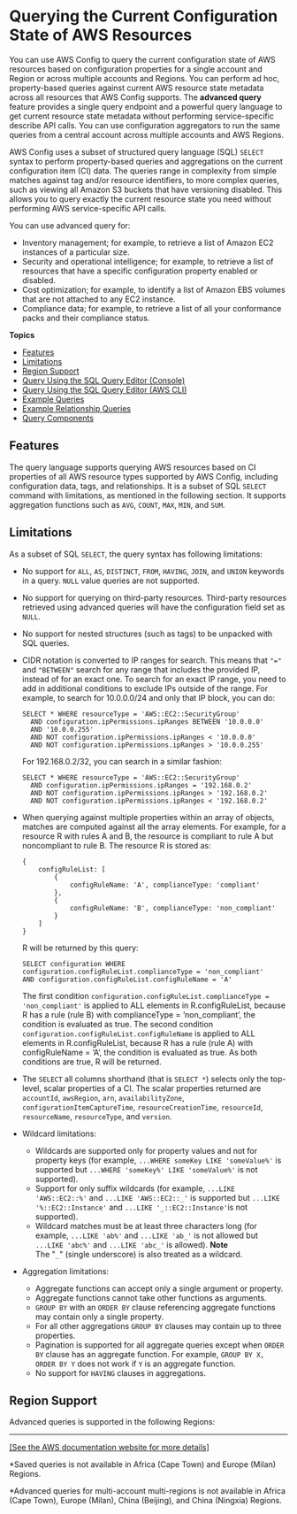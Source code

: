 # Querying the Current Configuration State of AWS Resources<a name="querying-AWS-resources"></a>

You can use AWS Config to query the current configuration state of AWS resources based on configuration properties for a single account and Region or across multiple accounts and Regions\. You can perform ad hoc, property\-based queries against current AWS resource state metadata across all resources that AWS Config supports\. The **advanced query** feature provides a single query endpoint and a powerful query language to get current resource state metadata without performing service\-specific describe API calls\. You can use configuration aggregators to run the same queries from a central account across multiple accounts and AWS Regions\. 

AWS Config uses a subset of structured query language \(SQL\) `SELECT` syntax to perform property\-based queries and aggregations on the current configuration item \(CI\) data\. The queries range in complexity from simple matches against tag and/or resource identifiers, to more complex queries, such as viewing all Amazon S3 buckets that have versioning disabled\. This allows you to query exactly the current resource state you need without performing AWS service\-specific API calls\.

You can use advanced query for: 
+ Inventory management; for example, to retrieve a list of Amazon EC2 instances of a particular size\.
+ Security and operational intelligence; for example, to retrieve a list of resources that have a specific configuration property enabled or disabled\.
+ Cost optimization; for example, to identify a list of Amazon EBS volumes that are not attached to any EC2 instance\.
+ Compliance data; for example, to retrieve a list of all your conformance packs and their compliance status\.

**Topics**
+ [Features](#query-features)
+ [Limitations](#query-limitations)
+ [Region Support](#query-regionsupport)
+ [Query Using the SQL Query Editor \(Console\)](query-using-sql-editor-console.md)
+ [Query Using the SQL Query Editor \(AWS CLI\)](query-using-sql-editor-cli.md)
+ [Example Queries](example-query.md)
+ [Example Relationship Queries](examplerelationshipqueries.md)
+ [Query Components](query-components.md)

## Features<a name="query-features"></a>

The query language supports querying AWS resources based on CI properties of all AWS resource types supported by AWS Config, including configuration data, tags, and relationships\. It is a subset of SQL `SELECT` command with limitations, as mentioned in the following section\. It supports aggregation functions such as `AVG`, `COUNT`, `MAX`, `MIN`, and `SUM`\.

## Limitations<a name="query-limitations"></a>

As a subset of SQL `SELECT`, the query syntax has following limitations:
+ No support for `ALL`, `AS`, `DISTINCT`, `FROM`, `HAVING`, `JOIN`, and `UNION` keywords in a query\. `NULL` value queries are not supported\.
+ No support for querying on third\-party resources\. Third\-party resources retrieved using advanced queries will have the configuration field set as `NULL`\.
+ No support for nested structures \(such as tags\) to be unpacked with SQL queries\.
+ CIDR notation is converted to IP ranges for search\. This means that `"="` and `"BETWEEN"` search for any range that includes the provided IP, instead of for an exact one\. To search for an exact IP range, you need to add in additional conditions to exclude IPs outside of the range\. For example, to search for 10\.0\.0\.0/24 and only that IP block, you can do:

  ```
  SELECT * WHERE resourceType = 'AWS::EC2::SecurityGroup'
    AND configuration.ipPermissions.ipRanges BETWEEN '10.0.0.0'
    AND '10.0.0.255'
    AND NOT configuration.ipPermissions.ipRanges < '10.0.0.0'
    AND NOT configuration.ipPermissions.ipRanges > '10.0.0.255'
  ```

  For 192\.168\.0\.2/32, you can search in a similar fashion:

  ```
  SELECT * WHERE resourceType = 'AWS::EC2::SecurityGroup'
    AND configuration.ipPermissions.ipRanges = '192.168.0.2'
    AND NOT configuration.ipPermissions.ipRanges > '192.168.0.2'
    AND NOT configuration.ipPermissions.ipRanges < '192.168.0.2'
  ```
+ When querying against multiple properties within an array of objects, matches are computed against all the array elements\. For example, for a resource R with rules A and B, the resource is compliant to rule A but noncompliant to rule B\. The resource R is stored as: 

  ```
  { 
      configRuleList: [ 
          {
              configRuleName: 'A', complianceType: 'compliant'
          }, 
          {   
              configRuleName: 'B', complianceType: 'non_compliant'
          } 
      ]
  }
  ```

  R will be returned by this query:

  ```
  SELECT configuration WHERE configuration.configRuleList.complianceType = 'non_compliant' 
  AND configuration.configRuleList.configRuleName = 'A'
  ```

  The first condition `configuration.configRuleList.complianceType = 'non_compliant'` is applied to ALL elements in R\.configRuleList, because R has a rule \(rule B\) with complianceType = ‘non\_compliant’, the condition is evaluated as true\. The second condition `configuration.configRuleList.configRuleName` is applied to ALL elements in R\.configRuleList, because R has a rule \(rule A\) with configRuleName = ‘A’, the condition is evaluated as true\. As both conditions are true, R will be returned\.
+ The `SELECT` all columns shorthand \(that is `SELECT *`\) selects only the top\-level, scalar properties of a CI\. The scalar properties returned are `accountId`, `awsRegion`, `arn`, `availabilityZone`, `configurationItemCaptureTime`, `resourceCreationTime`, `resourceId`, `resourceName`, `resourceType`, and `version`\.
+ Wildcard limitations:
  + Wildcards are supported only for property values and not for property keys \(for example, `...WHERE someKey LIKE 'someValue%'` is supported but `...WHERE 'someKey%' LIKE 'someValue%'` is not supported\)\.
  + Support for only suffix wildcards \(for example, `...LIKE 'AWS::EC2::%'` and `...LIKE 'AWS::EC2::_'` is supported but `...LIKE '%::EC2::Instance'` and `...LIKE '_::EC2::Instance'`is not supported\)\.
  + Wildcard matches must be at least three characters long \(for example, `...LIKE 'ab%'` and `...LIKE 'ab_'` is not allowed but `...LIKE 'abc%'` and `...LIKE 'abc_'` is allowed\)\. 
**Note**  
The "`_`" \(single underscore\) is also treated as a wildcard\.
+ Aggregation limitations:
  + Aggregate functions can accept only a single argument or property\.
  + Aggregate functions cannot take other functions as arguments\.
  + `GROUP BY` with an `ORDER BY` clause referencing aggregate functions may contain only a single property\.
  + For all other aggregations `GROUP BY` clauses may contain up to three properties\.
  + Pagination is supported for all aggregate queries except when `ORDER BY` clause has an aggregate function\. For example, `GROUP BY X, ORDER BY Y` does not work if `Y` is an aggregate function\.
  + No support for `HAVING` clauses in aggregations\.

## Region Support<a name="query-regionsupport"></a>

Advanced queries is supported in the following Regions:


****  
[\[See the AWS documentation website for more details\]](http://docs.aws.amazon.com/config/latest/developerguide/querying-AWS-resources.html)

\*Saved queries is not available in Africa \(Cape Town\) and Europe \(Milan\) Regions\. 

\*Advanced queries for multi\-account multi\-regions is not available in Africa \(Cape Town\), Europe \(Milan\), China \(Beijing\), and China \(Ningxia\) Regions\.